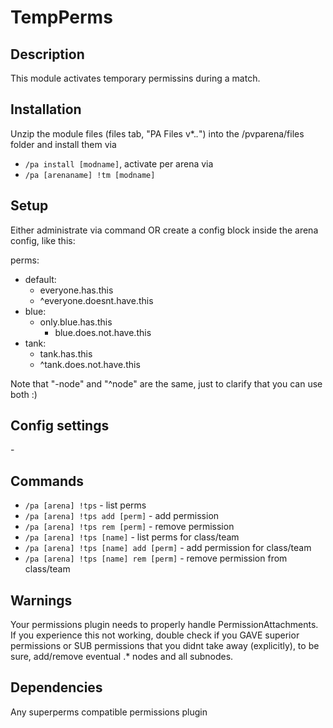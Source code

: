 # TempPerms

## Description

This module activates temporary permissins during a match.

## Installation

Unzip the module files (files tab, "PA Files v*.*.*") into the /pvparena/files folder and install them via

- `/pa install [modname]`, activate per arena via
- `/pa [arenaname] !tm [modname]`

## Setup

Either administrate via command OR create a config block inside the arena config, like this:

perms:
- default:
  - everyone.has.this
  - ^everyone.doesnt.have.this
- blue:
  - only.blue.has.this
    - blue.does.not.have.this
- tank:
  - tank.has.this
  - ^tank.does.not.have.this

Note that "-node" and "^node" are the same, just to clarify that you can use both :)

## Config settings

\-

## Commands

- `/pa [arena] !tps` \- list perms
- `/pa [arena] !tps add [perm]` \- add permission
- `/pa [arena] !tps rem [perm]` \- remove permission
- `/pa [arena] !tps [name]` \- list perms for class/team
- `/pa [arena] !tps [name] add [perm]` \- add permission for class/team
- `/pa [arena] !tps [name] rem [perm]` \- remove permission from class/team 

## Warnings

Your permissions plugin needs to properly handle PermissionAttachments. If you experience this not working, double check if you GAVE superior permissions or SUB permissions that you didnt take away (explicitly), to be sure, add/remove eventual .* nodes and all subnodes.

## Dependencies

Any superperms compatible permissions plugin

